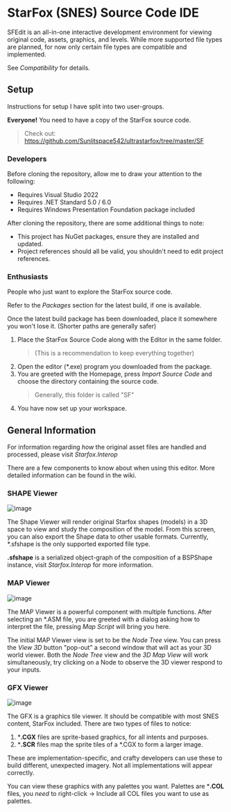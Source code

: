 # StarFox (SNES) Source Code IDE
SFEdit is an all-in-one interactive development environment for viewing original code, assets, graphics, and levels. 
While more supported file types are planned, for now only certain file types are compatible and implemented. 

See *Compatibility* for details.

## Setup
Instructions for setup I have split into two user-groups.

**Everyone!** You need to have a copy of the StarFox source code. 

> Check out:
> https://github.com/Sunlitspace542/ultrastarfox/tree/master/SF

### Developers
Before cloning the repository, allow me to draw your attention to the following:

* Requires Visual Studio 2022
* Requires .NET Standard 5.0 / 6.0
* Requires Windows Presentation Foundation package included

After cloning the repository, there are some additional things to note:

* This project has NuGet packages, ensure they are installed and updated.
* Project references should all be valid, you shouldn't need to edit project references.

### Enthusiasts 
People who just want to explore the StarFox source code.

Refer to the *Packages* section for the latest build, if one is available.

Once the latest build package has been downloaded, place it somewhere you won't lose it. (Shorter paths are generally safer)

1. Place the StarFox Source Code along with the Editor in the same folder. 
    > (This is a recommendation to keep everything together)
2. Open the editor (*.exe) program you downloaded from the package.
3. You are greeted with the Homepage, press *Import Source Code* and choose the directory containing the source code.
    > Generally, this folder is called "SF"
4. You have now set up your workspace.

## General Information
For information regarding *how* the original asset files are handled and processed, please visit *Starfox.Interop*

There are a few components to know about when using this editor. More detailed information can be found in the wiki.

### SHAPE Viewer
![image](https://user-images.githubusercontent.com/16988651/230552729-dfd3fc0f-a5a5-4627-9b63-336095d7ac71.png)

The Shape Viewer will render original Starfox shapes (models) in a 3D space to view and study the composition of the model. 
From this screen, you can also export the Shape data to other usable formats. Currently, *.sfshape is the only supported exported file type.

**.sfshape** is a serialized object-graph of the composition of a BSPShape instance, visit *Starfox.Interop* for more information.

### MAP Viewer
![image](https://cdn.discordapp.com/attachments/1002355565881725108/1093397753381539870/explorer_Tc5yqWvkfD.gif)

The MAP Viewer is a powerful component with multiple functions.
After selecting an *.ASM file, you are greeted with a dialog asking how to interpret the file, pressing *Map Script* will bring you here.

The initial MAP Viewer view is set to be the *Node Tree* view. You can press the *View 3D* button "pop-out" a second window that will act as your 3D world viewer.
Both the *Node Tree* view and the *3D Map View* will work simultaneously, try clicking on a Node to observe the 3D viewer respond to your inputs.

### GFX Viewer
![image](https://user-images.githubusercontent.com/16988651/230554672-cb3f9c49-8eed-4f21-8306-8448a1325bbd.png)

The GFX is a graphics tile viewer. It should be compatible with most SNES content, StarFox included. There are two types of files to notice:

1. ***.CGX** files are sprite-based graphics, for all intents and purposes.
2. ***.SCR** files map the sprite tiles of a *.CGX to form a larger image. 

These are implementation-specific, and crafty developers can use these to build different, unexpected imagery. Not all implementations will appear correctly.

You can view these graphics with any palettes you want. Palettes are ***.COL** files, you *need* to right-click -> Include all COL files you want to use as palettes.
